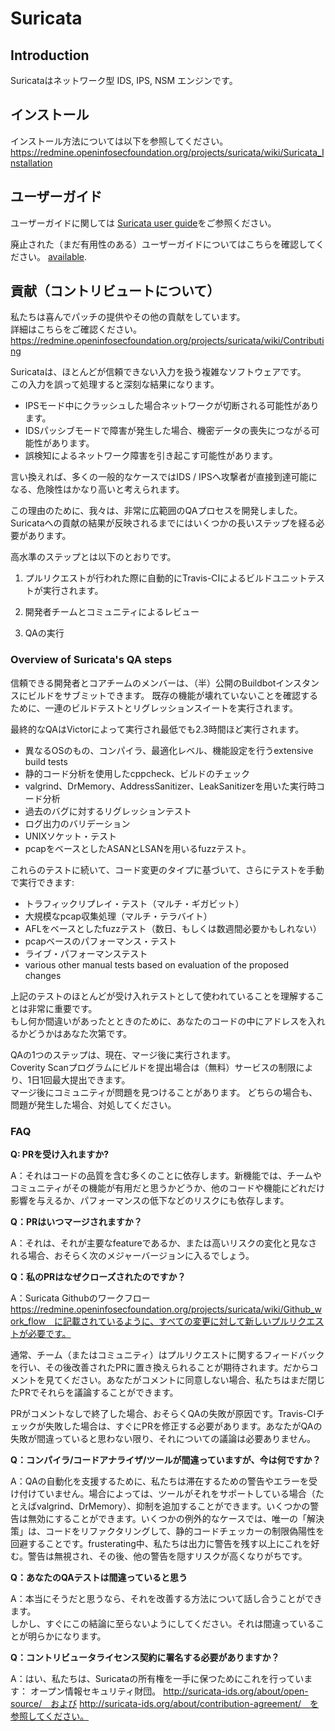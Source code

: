 Suricata
========

Introduction
------------

Suricataはネットワーク型 IDS, IPS, NSM エンジンです。


インストール
------------

インストール方法については以下を参照してください。  
https://redmine.openinfosecfoundation.org/projects/suricata/wiki/Suricata_Installation

ユーザーガイド
----------

ユーザーガイドに関しては [Suricata user guide](https://suricata.readthedocs.io/en/latest/)をご参照ください。  

廃止された（まだ有用性のある）ユーザーガイドについてはこちらを確認してください。   [available](https://redmine.openinfosecfoundation.org/projects/suricata/wiki/Suricata_User_Guide).


貢献（コントリビュートについて）
------------

私たちは喜んでパッチの提供やその他の貢献をしています。  
詳細はこちらをご確認ください。 https://redmine.openinfosecfoundation.org/projects/suricata/wiki/Contributing



Suricataは、ほとんどが信頼できない入力を扱う複雑なソフトウェアです。  
この入力を誤って処理すると深刻な結果になります。

* IPSモード中にクラッシュした場合ネットワークが切断される可能性があります。
* IDSパッシブモードで障害が発生した場合、機密データの喪失につながる可能性があります。
* 誤検知によるネットワーク障害を引き起こす可能性があります。


言い換えれば、多くの一般的なケースではIDS / IPSへ攻撃者が直接到達可能になる、危険性はかなり高いと考えられます。

この理由のために、我々は、非常に広範囲のQAプロセスを開発しました。Suricataへの貢献の結果が反映されるまでにはいくつかの長いステップを経る必要があります。

高水準のステップとは以下のとおりです。

1. プルリクエストが行われた際に自動的にTravis-CIによるビルドユニットテストが実行されます。

2. 開発者チームとコミュニティによるレビュー

3. QAの実行


### Overview of Suricata's QA steps

信頼できる開発者とコアチームのメンバーは、（半）公開のBuildbotインスタンスにビルドをサブミットできます。 既存の機能が壊れていないことを確認するために、一連のビルドテストとリグレッションスイートを実行されます。

最終的なQAはVictorによって実行され最低でも2.3時間ほど実行されます。

- 異なるOSのもの、コンパイラ、最適化レベル、機能設定を行うextensive build tests
- 静的コード分析を使用したcppcheck、ビルドのチェック
- valgrind、DrMemory、AddressSanitizer、LeakSanitizerを用いた実行時コード分析
- 過去のバグに対するリグレッションテスト
- ログ出力のバリデーション
- UNIXソケット・テスト
- pcapをベースとしたASANとLSANを用いるfuzzテスト。

これらのテストに続いて、コード変更のタイプに基づいて、さらにテストを手動で実行できます:

- トラフィックリプレイ・テスト（マルチ・ギガビット）
- 大規模なpcap収集処理（マルチ・テラバイト）
- AFLをベースとしたfuzzテスト（数日、もしくは数週間必要かもしれない）
- pcapベースのパフォーマンス・テスト
- ライブ・パフォーマンステスト
- various other manual tests based on evaluation of the proposed changes

上記のテストのほとんどが受け入れテストとして使われていることを理解することは非常に重要です。  
もし何か間違いがあったとときのために、あなたのコードの中にアドレスを入れるかどうかはあなた次第です。

QAの1つのステップは、現在、マージ後に実行されます。  
Coverity Scanプログラムにビルドを提出場合は（無料）サービスの制限により、1日1回最大提出できます。  
マージ後にコミュニティが問題を見つけることがあります。 どちらの場合も、問題が発生した場合、対処してください。  



### FAQ

__Q: PRを受け入れますか?__

A：それはコードの品質を含む多くのことに依存します。新機能では、チームやコミュニティがその機能が有用だと思うかどうか、他のコードや機能にどれだけ影響を与えるか、パフォーマンスの低下などのリスクにも依存します。


__Q：PRはいつマージされますか？__

A：それは、それが主要なfeatureであるか、または高いリスクの変化と見なされる場合、おそらく次のメジャーバージョンに入るでしょう。


__Q：私のPRはなぜクローズされたのですか？__

A：Suricata Githubのワークフロー
https://redmine.openinfosecfoundation.org/projects/suricata/wiki/Github_work_flow　に記載されているように、すべての変更に対して新しいプルリクエストが必要です。

通常、チーム（またはコミュニティ）はプルリクエストに関するフィードバックを行い、その後改善されたPRに置き換えられることが期待されます。だからコメントを見てください。あなたがコメントに同意しない場合、私たちはまだ閉じたPRでそれらを議論することができます。

PRがコメントなしで終了した場合、おそらくQAの失敗が原因です。Travis-CIチェックが失敗した場合は、すぐにPRを修正する必要があります。あなたがQAの失敗が間違っていると思わない限り、それについての議論は必要ありません。

__Q：コンパイラ/コードアナライザ/ツールが間違っていますが、今は何ですか？__

A：QAの自動化を支援するために、私たちは滞在するための警告やエラーを受け付けていません。場合によっては、ツールがそれをサポートしている場合（たとえばvalgrind、DrMemory）、抑制を追加することができます。いくつかの警告は無効にすることができます。いくつかの例外的なケースでは、唯一の「解決策」は、コードをリファクタリングして、静的コードチェッカーの制限偽陽性を回避することです。frusterating中、私たちは出力に警告を残す以上にこれを好む。警告は無視され、その後、他の警告を隠すリスクが高くなりがちです。


__Q：あなたのQAテストは間違っていると思う__

A：本当にそうだと思うなら、それを改善する方法について話し合うことができます。  
しかし、すぐにこの結論に至らないようにしてください。それは間違っていることが明らかになります。


__Q：コントリビュータライセンス契約に署名する必要がありますか？__

A：はい、私たちは、Suricataの所有権を一手に保つためにこれを行っています：
オープン情報セキュリティ財団。
http://suricata-ids.org/about/open-source/　および
http://suricata-ids.org/about/contribution-agreement/　を参照してください。
